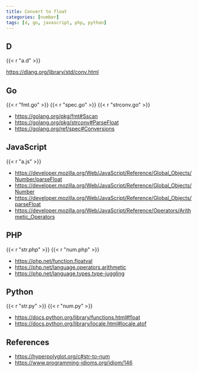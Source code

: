 ```yaml
---
title: Convert to float
categories: [number]
tags: [d, go, javascript, php, python]
---
```


## D

{{< r "a.d" >}}

<https://dlang.org/library/std/conv.html>

## Go

{{< r "fmt.go" >}}
{{< r "spec.go" >}}
{{< r "strconv.go" >}}

- <https://golang.org/pkg/fmt#Sscan>
- <https://golang.org/pkg/strconv#ParseFloat>
- <https://golang.org/ref/spec#Conversions>

## JavaScript

{{< r "a.js" >}}

- <https://developer.mozilla.org/Web/JavaScript/Reference/Global_Objects/Number/parseFloat>
- <https://developer.mozilla.org/Web/JavaScript/Reference/Global_Objects/Number>
- <https://developer.mozilla.org/Web/JavaScript/Reference/Global_Objects/parseFloat>
- <https://developer.mozilla.org/Web/JavaScript/Reference/Operators/Arithmetic_Operators>

## PHP

{{< r "str.php" >}}
{{< r "num.php" >}}

- <https://php.net/function.floatval>
- <https://php.net/language.operators.arithmetic>
- <https://php.net/language.types.type-juggling>

## Python

{{< r "str.py" >}}
{{< r "num.py" >}}

- <https://docs.python.org/library/functions.html#float>
- <https://docs.python.org/library/locale.html#locale.atof>

## References

- <https://hyperpolyglot.org/c#str-to-num>
- <https://www.programming-idioms.org/idiom/146>
